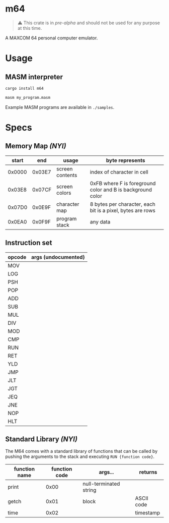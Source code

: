 # m64

> :warning: This crate is in *pre-alpha* and should not be used for any
> purpose at this time.

A MAXCOM 64 personal computer emulator.

# Usage

## MASM interpreter

``` bash
cargo install m64

masm my_program.masm
```

Example MASM programs are available in `./samples`.

# Specs

## Memory Map *(NYI)*

| start  | end    | usage           | byte represents                                            |
|--------|--------|-----------------|------------------------------------------------------------|
| 0x0000 | 0x03E7 | screen contents | index of character in cell                                 |
| 0x03E8 | 0x07CF | screen colors   | 0xFB where F is foreground color and B is background color |
| 0x07D0 | 0x0E9F | character map   | 8 bytes per character, each bit is a pixel, bytes are rows |
| 0x0EA0 | 0x0F9F | program stack   | any data                                                   |

## Instruction set
| opcode | args (undocumented) |
|--------|---------------------|
| MOV    |                     |
| LOG    |                     |
| PSH    |                     |
| POP    |                     |
| ADD    |                     |
| SUB    |                     |
| MUL    |                     |
| DIV    |                     |
| MOD    |                     |
| CMP    |                     |
| RUN    |                     |
| RET    |                     |
| YLD    |                     |
| JMP    |                     |
| JLT    |                     |
| JGT    |                     |
| JEQ    |                     |
| JNE    |                     |
| NOP    |                     |
| HLT    |                     |

## Standard Library *(NYI)*

The M64 comes with a standard library of functions that can be called by pushing
the arguments to the stack and executing `RUN {function code}`.

| function name | function code | args...                | returns    |
|---------------|---------------|------------------------|------------|
| print         | 0x00          | null-terminated string |            |
| getch         | 0x01          | block                  | ASCII code |
| time          | 0x02          |                        | timestamp  |
